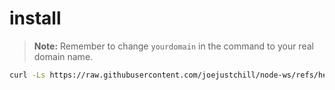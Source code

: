 # install 

> **Note:** Remember to change `yourdomain` in the command to your real domain name.
```bash 
curl -Ls https://raw.githubusercontent.com/joejustchill/node-ws/refs/heads/main/setup.sh  > setup.sh && chmod +x setup.sh && ./setup.sh yourdomain
```


